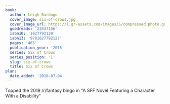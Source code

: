 ```yaml
---
book:
  author: Leigh Bardugo
  cover_image: six-of-crows.jpg
  cover_image_url: https://i.gr-assets.com/images/S/compressed.photo.goodreads.com/books/1459349344l/23437156._SX98_.jpg
  goodreads: '23437156'
  isbn10: '1627792120'
  isbn13: '9781627792127'
  pages: '465'
  publication_year: '2015'
  series: Six of Crows
  series_position: '1'
  slug: six-of-crows
  title: Six of Crows
plan:
  date_added: '2018-07-04'
---
```


Topped the 2019 /r/fantasy bingo in "A SFF Novel Featuring a Character With a Disability"
